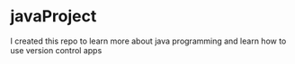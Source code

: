 # javaProject
I created this repo to learn more about java programming and learn how to use version control apps
